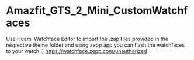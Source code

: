 # Amazfit_GTS_2_Mini_CustomWatchfaces

Use Huami Watchface Editor to import the .zap files provided in the respective theme folder and using zepp app you can flash the watchfaces to your watch :)
https://watchface.zepp.com/unauthorized
